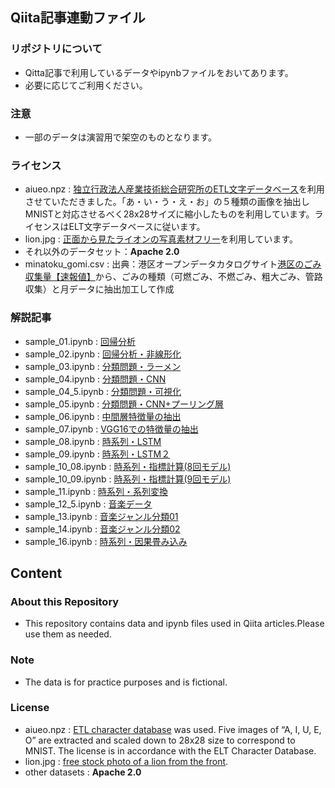 ## Qiita記事連動ファイル

### リポジトリについて
* Qitta記事で利用しているデータやipynbファイルをおいてあります。
* 必要に応じてご利用ください。

### 注意
* 一部のデータは演習用で架空のものとなります。

### ライセンス
* aiueo.npz : [独立行政法人産業技術総合研究所のETL文字データベース](http://etlcdb.db.aist.go.jp/)を利用させていただきました。「あ・い・う・え・お」の５種類の画像を抽出しMNISTと対応させるべく28x28サイズに縮小したものを利用しています。ライセンスはELT文字データベースに従います。
* lion.jpg :  [正面から見たライオンの写真素材フリー](https://www.kenpo21.com/large/zoo24_jpg.html)を利用しています。
* それ以外のデータセット：**Apache 2.0**
* minatoku_gomi.csv : 出典：港区オープンデータカタログサイト[港区のごみ収集量【速報値】](https://opendata.city.minato.tokyo.jp/dataset/gomishushu)から、ごみの種類（可燃ごみ、不燃ごみ、粗大ごみ、管路収集）と月データに抽出加工して作成


### 解説記事
* sample_01.ipynb : [回帰分析](https://qiita.com/AzukiImo/items/d38f095f098607c32720)
* sample_02.ipynb : [回帰分析・非線形化](https://qiita.com/AzukiImo/items/1f1497e5c52668147461)
* sample_03.ipynb : [分類問題・ラーメン](https://qiita.com/AzukiImo/items/01b348f5beb3d2979d44)
* sample_04.ipynb : [分類問題・CNN](https://qiita.com/AzukiImo/items/460880e1555ed93e347c)
* sample_04_5.ipynb : [分類問題・可視化](https://qiita.com/AzukiImo/items/16e33d56fc1611c23a94)
* sample_05.ipynb : [分類問題・CNN+プーリング層](https://qiita.com/AzukiImo/items/4a2fb395b769d6bc9f3c)
* sample_06.ipynb : [中間層特徴量の抽出](https://qiita.com/AzukiImo/items/c19bc36a613a6f1caf00)
* sample_07.ipynb : [VGG16での特徴量の抽出](https://qiita.com/AzukiImo/items/63c491683ed52927f909)
* sample_08.ipynb : [時系列・LSTM](https://qiita.com/AzukiImo/items/516513f79d4612387418)
* sample_09.ipynb : [時系列・LSTM２](https://qiita.com/AzukiImo/items/e04318b6845aa609be8f)
* sample_10_08.ipynb : [時系列・指標計算(8回モデル)](https://qiita.com/AzukiImo/items/414ef051bc913939e44f)
* sample_10_09.ipynb : [時系列・指標計算(9回モデル)](https://qiita.com/AzukiImo/items/414ef051bc913939e44f)
* sample_11.ipynb : [時系列・系列変換](https://qiita.com/AzukiImo/items/d2b184c43079d7d26c70)
* sample_12_5.ipynb : [音楽データ](https://qiita.com/AzukiImo/items/e2bf64323d31ee50e389)
* sample_13.ipynb : [音楽ジャンル分類01](https://qiita.com/AzukiImo/items/91f72842beafda7a0cd0)
* sample_14.ipynb : [音楽ジャンル分類02](https://qiita.com/AzukiImo/items/86a35c7645aa3a35fa41)
* sample_16.ipynb : [時系列・因果畳み込み]()


## Content
### About this Repository
* This repository contains data and ipynb files used in Qiita articles.Please use them as needed.

### Note
* The data is for practice purposes and is fictional.

### License
* aiueo.npz : [ETL character database](http://etlcdb.db.aist.go.jp/) was used. Five images of “A, I, U, E, O” are extracted and scaled down to 28x28 size to correspond to MNIST. The license is in accordance with the ELT Character Database.
* lion.jpg : [free stock photo of a lion from the front](https://www.kenpo21.com/large/zoo24_jpg.html).
* other datasets : **Apache 2.0**
